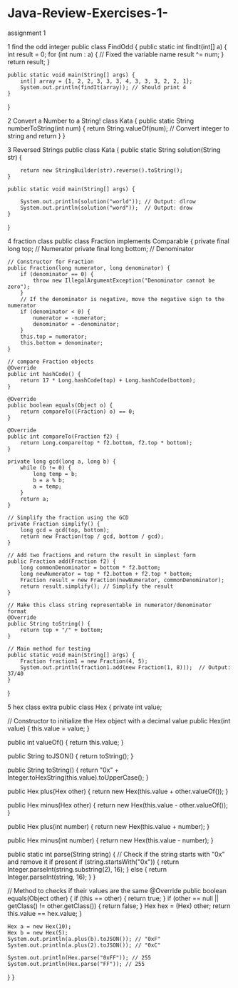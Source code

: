 # Java-Review-Exercises-1-
assignment 1

1 find the odd integer
public class FindOdd {
    public static int findIt(int[] a) {
        int result = 0;
        for (int num : a) { // Fixed the variable name
            result ^= num;
        }
        return result;
    }

    public static void main(String[] args) {
        int[] array = {1, 2, 2, 3, 3, 3, 4, 3, 3, 3, 2, 2, 1};
        System.out.println(findIt(array)); // Should print 4
    }
}


2 Convert a Number to a String!
class Kata {
  public static String numberToString(int num) {
    return String.valueOf(num); // Convert integer to string and return
  }
}



3 Reversed Strings
public class Kata {
    public static String solution(String str) {

        return new StringBuilder(str).reverse().toString();
    }

    public static void main(String[] args) {

        System.out.println(solution("world")); // Output: dlrow
        System.out.println(solution("word"));  // Output: drow
    }
}

4 fraction class
public class Fraction implements Comparable<Fraction> {
    private final long top;   // Numerator
    private final long bottom; // Denominator

    // Constructor for Fraction
    public Fraction(long numerator, long denominator) {
        if (denominator == 0) {
            throw new IllegalArgumentException("Denominator cannot be zero");
        }
        // If the denominator is negative, move the negative sign to the numerator
        if (denominator < 0) {
            numerator = -numerator;
            denominator = -denominator;
        }
        this.top = numerator;
        this.bottom = denominator;
    }

    // compare Fraction objects
    @Override
    public int hashCode() {
        return 17 * Long.hashCode(top) + Long.hashCode(bottom);
    }

    @Override
    public boolean equals(Object o) {
        return compareTo((Fraction) o) == 0;
    }

    @Override
    public int compareTo(Fraction f2) {
        return Long.compare(top * f2.bottom, f2.top * bottom);
    }

    private long gcd(long a, long b) {
        while (b != 0) {
            long temp = b;
            b = a % b;
            a = temp;
        }
        return a;
    }

    // Simplify the fraction using the GCD
    private Fraction simplify() {
        long gcd = gcd(top, bottom);
        return new Fraction(top / gcd, bottom / gcd);
    }

    // Add two fractions and return the result in simplest form
    public Fraction add(Fraction f2) {
        long commonDenominator = bottom * f2.bottom;
        long newNumerator = top * f2.bottom + f2.top * bottom;
        Fraction result = new Fraction(newNumerator, commonDenominator);
        return result.simplify(); // Simplify the result
    }

    // Make this class string representable in numerator/denominator format
    @Override
    public String toString() {
        return top + "/" + bottom;
    }

    // Main method for testing
    public static void main(String[] args) {
        Fraction fraction1 = new Fraction(4, 5);
        System.out.println(fraction1.add(new Fraction(1, 8)));  // Output: 37/40
    }
}


5 hex class extra
public class Hex {
  private int value;

  // Constructor to initialize the Hex object with a decimal value
  public Hex(int value) {
    this.value = value;
  }

  public int valueOf() {
    return this.value;
  }

  public String toJSON() {
    return toString();
  }

  public String toString() {
    return "0x" + Integer.toHexString(this.value).toUpperCase();
  }

  public Hex plus(Hex other) {
    return new Hex(this.value + other.valueOf());
  }

  public Hex minus(Hex other) {
    return new Hex(this.value - other.valueOf());
  }

  public Hex plus(int number) {
    return new Hex(this.value + number);
  }

  public Hex minus(int number) {
    return new Hex(this.value - number);
  }

  public static int parse(String string) {
    // Check if the string starts with "0x" and remove it if present
    if (string.startsWith("0x")) {
      return Integer.parseInt(string.substring(2), 16);
    } else {
      return Integer.parseInt(string, 16);
    }
  }

  // Method to checks if their values are the same
  @Override
  public boolean equals(Object other) {
    if (this == other) {
      return true;
    }
    if (other == null || getClass() != other.getClass()) {
      return false;
    }
    Hex hex = (Hex) other;
    return this.value == hex.value;
  }


    Hex a = new Hex(10);
    Hex b = new Hex(5);
    System.out.println(a.plus(b).toJSON()); // "0xF"
    System.out.println(a.plus(2).toJSON()); // "0xC"

    System.out.println(Hex.parse("0xFF")); // 255
    System.out.println(Hex.parse("FF")); // 255
  }
}
